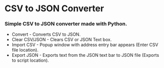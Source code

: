 # CSV to JSON Converter

### Simple CSV to JSON converter made with Python.  
 
  
* Convert - Converts CSV to JSON.  
* Clear CSV/JSON - Clears CSV or JSON Text box.  
* Import CSV - Popup window with address entry bar appears (Enter CSV file location).  
* Export JSON - Exports text from the JSON text bar to JSON file (Exports to script location).  
